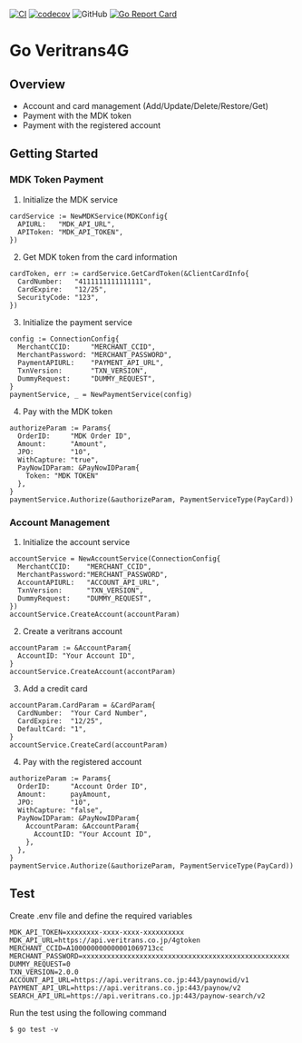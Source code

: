 [![CI](https://github.com/david1992121/veritrans/actions/workflows/main.yml/badge.svg)](https://github.com/david1992121/veritrans/actions/workflows/main.yml)
[![codecov](https://codecov.io/gh/david1992121/veritrans/branch/main/graph/badge.svg?token=IJAN6H2PU2)](https://codecov.io/gh/david1992121/veritrans)
![GitHub](https://img.shields.io/github/license/david1992121/veritrans?label=license)
[![Go Report Card](https://goreportcard.com/badge/github.com/david1992121/veritrans)](https://goreportcard.com/report/github.com/david1992121/veritrans)

# Go Veritrans4G

## Overview

- Account and card management (Add/Update/Delete/Restore/Get)
- Payment with the MDK token
- Payment with the registered account

## Getting Started

### MDK Token Payment ###

1. Initialize the MDK service
```
cardService := NewMDKService(MDKConfig{
  APIURL:   "MDK_API_URL",
  APIToken: "MDK_API_TOKEN",
})
```
2. Get MDK token from the card information
```
cardToken, err := cardService.GetCardToken(&ClientCardInfo{
  CardNumber:   "4111111111111111",
  CardExpire:   "12/25",
  SecurityCode: "123",
})
```
3. Initialize the payment service
```
config := ConnectionConfig{
  MerchantCCID:     "MERCHANT_CCID",
  MerchantPassword: "MERCHANT_PASSWORD",
  PaymentAPIURL:    "PAYMENT_API_URL",
  TxnVersion:       "TXN_VERSION",
  DummyRequest:     "DUMMY_REQUEST",
}
paymentService, _ = NewPaymentService(config)
```
4. Pay with the MDK token
```
authorizeParam := Params{
  OrderID:     "MDK Order ID",
  Amount:      "Amount",
  JPO:         "10",
  WithCapture: "true",
  PayNowIDParam: &PayNowIDParam{
    Token: "MDK TOKEN"
  },
}
paymentService.Authorize(&authorizeParam, PaymentServiceType(PayCard))
```

### Account Management ###

1. Initialize the account service
```
accountService = NewAccountService(ConnectionConfig{
  MerchantCCID:    "MERCHANT_CCID",
  MerchantPassword:"MERCHANT_PASSWORD",
  AccountAPIURL:   "ACCOUNT_API_URL",
  TxnVersion:      "TXN_VERSION",
  DummyRequest:    "DUMMY_REQUEST",
})
accountService.CreateAccount(accountParam)
```
2. Create a veritrans account
```
accountParam := &AccountParam{
  AccountID: "Your Account ID",
}
accountService.CreateAccount(accontParam)
```
3. Add a credit card
```
accountParam.CardParam = &CardParam{
  CardNumber:  "Your Card Number",
  CardExpire:  "12/25",
  DefaultCard: "1",
}
accountService.CreateCard(accountParam)
```
4. Pay with the registered account
```
authorizeParam := Params{
  OrderID:     "Account Order ID",
  Amount:      payAmount,
  JPO:         "10",
  WithCapture: "false",
  PayNowIDParam: &PayNowIDParam{
    AccountParam: &AccountParam{
      AccountID: "Your Account ID",
    },
  },
}
paymentService.Authorize(&authorizeParam, PaymentServiceType(PayCard))
```

## Test ##

Create .env file and define the required variables
```
MDK_API_TOKEN=xxxxxxxx-xxxx-xxxx-xxxxxxxxxx
MDK_API_URL=https://api.veritrans.co.jp/4gtoken
MERCHANT_CCID=A100000000000001069713cc
MERCHANT_PASSWORD=xxxxxxxxxxxxxxxxxxxxxxxxxxxxxxxxxxxxxxxxxxxxxxxxxxx
DUMMY_REQUEST=0
TXN_VERSION=2.0.0
ACCOUNT_API_URL=https://api.veritrans.co.jp:443/paynowid/v1
PAYMENT_API_URL=https://api.veritrans.co.jp:443/paynow/v2
SEARCH_API_URL=https://api.veritrans.co.jp:443/paynow-search/v2
```
Run the test using the following command
```console
$ go test -v
```